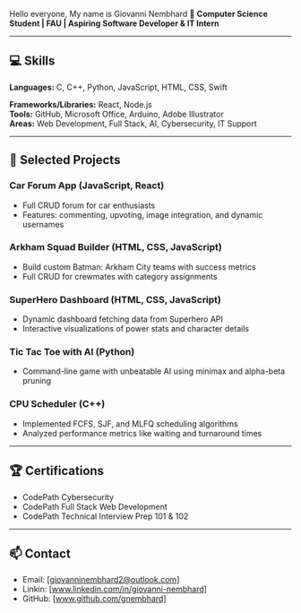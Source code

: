 Hello everyone, My name is Giovanni Nembhard 👋
**Computer Science Student | FAU | Aspiring Software Developer & IT Intern** 

---

## 💻 Skills
**Languages:** C, C++, Python, JavaScript, HTML, CSS, Swift

**Frameworks/Libraries:** React, Node.js  
**Tools:** GitHub, Microsoft Office, Arduino, Adobe Illustrator  
**Areas:** Web Development, Full Stack, AI, Cybersecurity, IT Support  

---

## 🚀 Selected Projects
### Car Forum App (JavaScript, React)
- Full CRUD forum for car enthusiasts  
- Features: commenting, upvoting, image integration, and dynamic usernames  

### Arkham Squad Builder (HTML, CSS, JavaScript)
- Build custom Batman: Arkham City teams with success metrics  
- Full CRUD for crewmates with category assignments  

### SuperHero Dashboard (HTML, CSS, JavaScript)
- Dynamic dashboard fetching data from Superhero API  
- Interactive visualizations of power stats and character details  

### Tic Tac Toe with AI (Python)
- Command-line game with unbeatable AI using minimax and alpha-beta pruning  

### CPU Scheduler (C++)
- Implemented FCFS, SJF, and MLFQ scheduling algorithms  
- Analyzed performance metrics like waiting and turnaround times  

---

## 🏆 Certifications
- CodePath Cybersecurity  
- CodePath Full Stack Web Development  
- CodePath Technical Interview Prep 101 & 102  

---

## 📫 Contact
- Email: [giovanninembhard2@outlook.com] 
- Linkin: [www.linkedin.com/in/giovanni-nembhard]
-  GitHub: [www.github.com/gnembhard]

